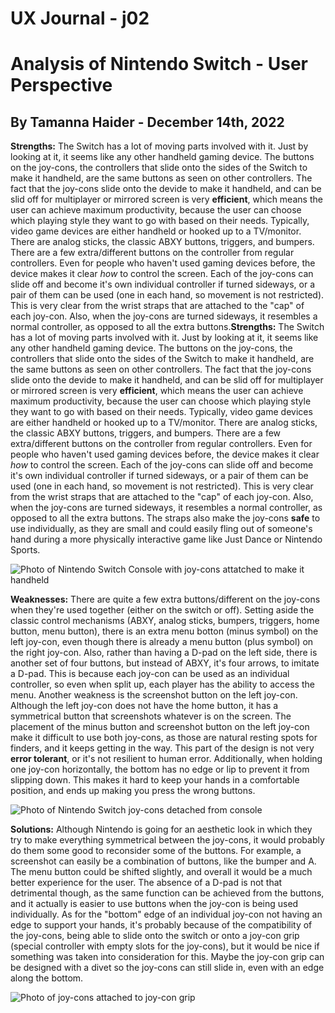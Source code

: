 # UX Journal - j02
# Analysis of Nintendo Switch - User Perspective
## By Tamanna Haider - December 14th, 2022

**Strengths:** The Switch has a lot of moving parts involved with it. Just by looking at it, it seems like any other handheld gaming device. The buttons on the joy-cons, the controllers that slide onto the sides of the Switch to make it handheld, are the same buttons as seen on other controllers. The fact that the joy-cons slide onto the devide to make it handheld, and can be slid off for multiplayer or mirrored screen is very **efficient**, which means the user can achieve maximum productivity, because the user can choose which playing style they want to go with based on their needs. Typically, video game devices are either handheld or hooked up to a TV/monitor. There are analog sticks, the classic ABXY buttons, triggers, and bumpers. There are a few extra/different buttons on the controller from regular controllers. Even for people who haven't used gaming devices before, the device makes it clear *how* to control the screen. Each of the joy-cons can slide off and become it's own individual controller if turned sideways, or a pair of them can be used (one in each hand, so movement is not restricted). This is very clear from the wrist straps that are attached to the "cap" of each joy-con. Also, when the joy-cons are turned sideways, it resembles a normal controller, as opposed to all the extra buttons.**Strengths:** The Switch has a lot of moving parts involved with it. Just by looking at it, it seems like any other handheld gaming device. The buttons on the joy-cons, the controllers that slide onto the sides of the Switch to make it handheld, are the same buttons as seen on other controllers. The fact that the joy-cons slide onto the devide to make it handheld, and can be slid off for multiplayer or mirrored screen is very **efficient**, which means the user can achieve maximum productivity, because the user can choose which playing style they want to go with based on their needs. Typically, video game devices are either handheld or hooked up to a TV/monitor. There are analog sticks, the classic ABXY buttons, triggers, and bumpers. There are a few extra/different buttons on the controller from regular controllers. Even for people who haven't used gaming devices before, the device makes it clear *how* to control the screen. Each of the joy-cons can slide off and become it's own individual controller if turned sideways, or a pair of them can be used (one in each hand, so movement is not restricted). This is very clear from the wrist straps that are attached to the "cap" of each joy-con. Also, when the joy-cons are turned sideways, it resembles a normal controller, as opposed to all the extra buttons. The straps also make the joy-cons **safe** to use individually, as they are small and could easily fling out of someone's hand during a more physically interactive game like Just Dance or Nintendo Sports.

![Photo of Nintendo Switch Console with joy-cons attatched to make it handheld](switchconsole.jpg)

**Weaknesses:** There are quite a few extra buttons/different on the joy-cons when they're used together (either on the switch or off). Setting aside the classic control mechanisms (ABXY, analog sticks, bumpers, triggers, home button, menu button), there is an extra menu botton (minus symbol) on the left joy-con, even though there is already a menu button (plus symbol) on the right joy-con. Also, rather than having a D-pad on the left side, there is another set of four buttons, but instead of ABXY, it's four arrows, to imitate a D-pad. This is because each joy-con can be used as an individual controller, so even when split up, each player has the ability to access the menu. Another weakness is the screenshot button on the left joy-con. Although the left joy-con does not have the home button, it has a symmetrical button that screenshots whatever is on the screen. The placement of the minus button and screenshot button on the left joy-con make it difficult to use both joy-cons, as those are natural resting spots for finders, and it keeps getting in the way. This part of the design is not very **error tolerant**, or it's not resilient to human error. Additionally, when holding one joy-con horizontally, the bottom has no edge or lip to prevent it from slipping down. This makes it hard to keep your hands in a comfortable position, and ends up making you press the wrong buttons.

![Photo of Nintendo Switch joy-cons detached from console](joycons.jpg)

**Solutions:** Although Nintendo is going for an aesthetic look in which they try to make everything symmetrical between the joy-cons, it would probably do them some good to reconsider some of the buttons. For example, a screenshot can easily be a combination of buttons, like the bumper and A. The menu button could be shifted slightly, and overall it would be a much better experience for the user. The absence of a D-pad is not that detrimental though, as the same function can be achieved from the buttons, and it actually is easier to use buttons when the joy-con is being used individually. As for the "bottom" edge of an individual joy-con not having an edge to support your hands, it's probably because of the compatibility of the joy-cons, being able to slide onto the switch or onto a joy-con grip (special controller with empty slots for the joy-cons), but it would be nice if something was taken into consideration for this. Maybe the joy-con grip can be designed with a divet so the joy-cons can still slide in, even with an edge along the bottom.

![Photo of joy-cons attached to joy-con grip](joycongrip.jpg)
